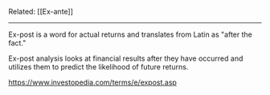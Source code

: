 Related: [[Ex-ante]]

---
Ex-post is a word for actual returns and translates from Latin as "after the fact."

Ex-post analysis looks at financial results after they have occurred and utilizes them to predict the likelihood of future returns.

https://www.investopedia.com/terms/e/expost.asp